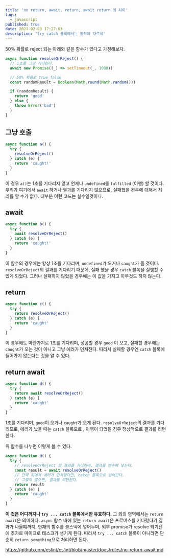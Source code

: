 ```yaml
---
title: 'no return, await, return, await return 의 차이'
tags:
  - javascript
published: true
date: 2021-02-03 17:27:03
description: 'try catch 블록에서는 동작이 다르네'
---
```


50% 확률로 reject 되는 아래와 같은 함수가 있다고 가정해보자.

```javascript
async function resolveOrReject() {
  // 1초를 그냥 기다린다.
  await new Promise((_) => setTimeout(_, 1000))

  // 50% 확률로 true false
  const randomResult = Boolean(Math.round(Math.random()))

  if (randomResult) {
    return 'good'
  } else {
    throw Error('bad')
  }
}
```

## 그냥 호출

```javascript
async function a() {
  try {
    resolveOrReject()
  } catch (e) {
    return 'caught!'
  }
}
```

이 경우 `a()`는 1초를 기다리지 않고 언제나 `undefined`를 `fulfilled` (이행) 할 것이다. 우리가 여기에서 `await` 하거나 껼과를 기다리지 않으므로, 실패했을 경우에 대해서 처리를 할 수가 없다. 대부분 이런 코드는 실수일것이다.

## await

```javascript
async function b() {
  try {
    await resolveOrReject()
  } catch (e) {
    return 'caught!'
  }
}
```

이 함수의 경우에는 항상 1초를 기다리며, `undefined`가 오거나 `caught`가 올 것이다. `resolveOrReject`의 결과를 기다리기 때문에, 실패 했을 경우 `catch` 블록을 실행할 수 있게 되었다. 그러나 실패하지 않았을 경우에는 이 값을 가지고 아무것도 하지 않는다.

## return

```javascript
async function c() {
  try {
    return resolveOrReject()
  } catch (e) {
    return 'caught'
  }
}
```

이 경우에도 마찬가지로 1초를 기다리며, 성공할 경우 `good` 이 오고, 실패할 경우에는 `caught`가 오는 것이 아니고 그냥 에러가 던져진다. 따라서 실패할 경우엔 `catch` 블록에 들어가지 않는다는 것을 알 수 있다.

## return await

```javascript
async function d() {
  try {
    return await resolveOrReject()
  } catch (e) {
    return 'caught'
  }
}
```

1초를 기다리며, `good`이 오거나 `caught`가 오게 된다. `resolveOrReject`의 결과를 기다리므로, 에러가 났을 때는 `catch` 블록으로 , 이행이 되었을 경우 정상적으로 결과를 리턴한다.

위 함수를 나누면 이렇게 볼 수 있다.

```javascript
async function d() {
  try {
    // resolveOrReject 의 결과를 기다리며, 결과를 변수에 넣는다.
    const result = await resolveOrReject()
    // 만약 위에서 에러가 던져졌다면, catch 블록으로 넘어간다.
    // 그렇지 않으면, 결과를 리턴한다.
    return result
  } catch (e) {
    return 'caught'
  }
}
```

**이 것은 어디까지나 `try ... catch` 블록에서만 유효하다.** 그 외의 영역에서는 `return await`은 의미하다. `async` 함수 내에 있는 `return await`은 프로미스를 기다렸다가 결과가 나올떄까지, 현재의 함수를 콜스택에 넣어두며, 외부 promise가 resolve 되기전에 추가로 마이크로 태스크가 생기게 된다. 따라서 `try ... catch` 블록이 아니라면 단순히 `return something`으로 처리하면 된다.

https://github.com/eslint/eslint/blob/master/docs/rules/no-return-await.md
